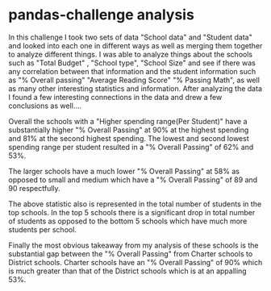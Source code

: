 # pandas-challenge analysis 

In this challenge I took two sets of data "School data" and "Student data" and looked into each one in different ways as well as merging them together to analyze different things. I was able to analyze things about the schools such as "Total Budget" , "School type", "School Size" and see if there was any correlation between that information and the student information such as "% Overall passing" "Average Reading Score" "% Passing Math", as well as many other interesting statistics and information. After analyzing the data I found a few interesting connections in the data and drew a few conclusions as well....





Overall the schools with a "Higher spending range(Per Student)" have a substantially higher "% Overall Passing" at 90% at the highest spending and 81% at the second highest spending. The lowest and second lowest spending range per student resulted in a "% Overall Passing" of 62% and 53%.

The larger schools have a much lower "% Overall Passing" at 58% as opposed to small and medium which have a "% Overall Passing" of 89 and 90 respectfully.

The above statistic also is represented in the total number of students in the top schools. In the top 5 schools there is a significant drop in total number of students as opposed to the bottom 5 schools which have much more students per school.

Finally the most obvious takeaway from my analysis of these schools is the substantial gap between the "% Overall Passing" from Charter schools to District schools. Charter schools have an "% Overall Passing" of 90% which is much greater than that of the District schools which is at an appalling 53%.
